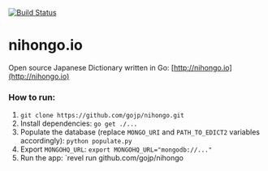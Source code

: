 [![Build Status](https://travis-ci.org/gojp/nihongo.png?branch=master)](https://travis-ci.org/gojp/nihongo)

nihongo.io
=========

Open source Japanese Dictionary written in Go: [http://nihongo.io](http://nihongo.io)

### How to run:
1. `git clone https://github.com/gojp/nihongo.git`
2. Install dependencies: `go get ./...`
3. Populate the database (replace `MONGO_URI` and `PATH_TO_EDICT2` variables accordingly): `python populate.py`
4. Export `MONGOHQ_URL`: `export MONGOHQ_URL="mongodb://..."`
5. Run the app: `revel run github.com/gojp/nihongo
